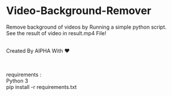 # Video-Background-Remover
Remove background of videos by Running a simple python script.<br>
See the result of video in result.mp4 File!<br><br>


Created By AlPHA With ❤️<br><br><br>

requirements : <br>
Python 3<br>
pip install -r requirements.txt<br>

